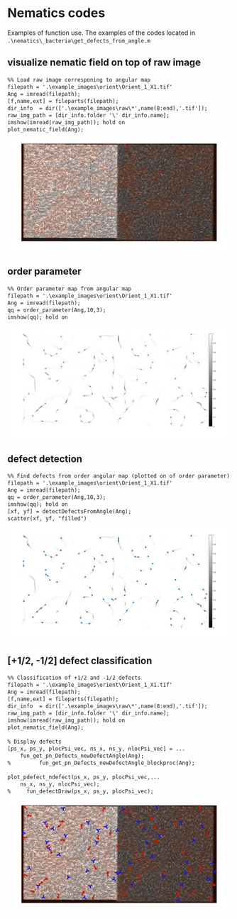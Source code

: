 # Nematics codes

Examples of function use. The examples of the codes located in `.\nematics\_bacteria\get_defects_from_angle.m`

## visualize nematic field on top of raw image
	%% Load raw image corresponing to angular map
	filepath = '.\example_images\orient\Orient_1_X1.tif'
	Ang = imread(filepath);
	[f,name,ext] = fileparts(filepath);
	dir_info  = dir(['.\example_images\raw\*',name(8:end),'.tif']);
	raw_img_path = [dir_info.folder '\' dir_info.name];
	imshow(imread(raw_img_path)); hold on
	plot_nematic_field(Ang);
	
![alt text](https://github.com/viciya/nematics/blob/39e0830eb22cd3d170519d38e38da1dec59c170c/nematics/example_images/results/row_nematics.png)
	

## order parameter
	%% Order parameter map from angular map
	filepath = '.\example_images\orient\Orient_1_X1.tif'
	Ang = imread(filepath);
	qq = order_parameter(Ang,10,3);
	imshow(qq); hold on
![alt text](https://github.com/viciya/nematics/blob/39e0830eb22cd3d170519d38e38da1dec59c170c/nematics/example_images/results/order_parameter.png)

## defect detection
	%% Find defects from order angular map (plotted on of order parameter)
	filepath = '.\example_images\orient\Orient_1_X1.tif'
	Ang = imread(filepath);
	qq = order_parameter(Ang,10,3);
	imshow(qq); hold on
	[xf, yf] = detectDefectsFromAngle(Ang);
	scatter(xf, yf, "filled")
![alt text](https://github.com/viciya/nematics/blob/39e0830eb22cd3d170519d38e38da1dec59c170c/nematics/example_images/results/order_parameter_defects.png)

## [+1/2, -1/2] defect classification
	%% Classification of +1/2 and -1/2 defects
	filepath = '.\example_images\orient\Orient_1_X1.tif'
	Ang = imread(filepath);
	[f,name,ext] = fileparts(filepath);
	dir_info  = dir(['.\example_images\raw\*',name(8:end),'.tif']);
	raw_img_path = [dir_info.folder '\' dir_info.name];
	imshow(imread(raw_img_path)); hold on
	plot_nematic_field(Ang);

	% Display defects
	[ps_x, ps_y, plocPsi_vec, ns_x, ns_y, nlocPsi_vec] = ...
	    fun_get_pn_Defects_newDefectAngle(Ang);
	%         fun_get_pn_Defects_newDefectAngle_blockproc(Ang);

	plot_pdefect_ndefect(ps_x, ps_y, plocPsi_vec,...
	    ns_x, ns_y, nlocPsi_vec);
	%     fun_defectDraw(ps_x, ps_y, plocPsi_vec);
![alt text](https://github.com/viciya/nematics/blob/39e0830eb22cd3d170519d38e38da1dec59c170c/nematics/example_images/results/order_parameter_pn_defects.png)

